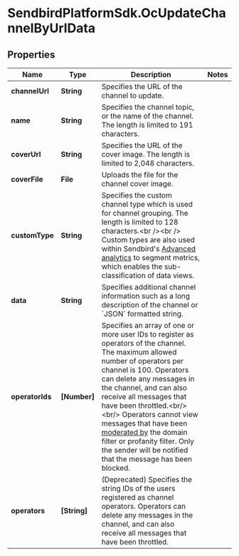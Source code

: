 # SendbirdPlatformSdk.OcUpdateChannelByUrlData

## Properties

Name | Type | Description | Notes
------------ | ------------- | ------------- | -------------
**channelUrl** | **String** | Specifies the URL of the channel to update. | 
**name** | **String** | Specifies the channel topic, or the name of the channel. The length is limited to 191 characters. | 
**coverUrl** | **String** | Specifies the URL of the cover image. The length is limited to 2,048 characters. | 
**coverFile** | **File** | Uploads the file for the channel cover image. | 
**customType** | **String** | Specifies the custom channel type which is used for channel grouping. The length is limited to 128 characters.&lt;br /&gt;&lt;br /&gt; Custom types are also used within Sendbird&#39;s [Advanced analytics](/docs/chat/v3/platform-api/guides/advanced-analytics) to segment metrics, which enables the sub-classification of data views. | 
**data** | **String** | Specifies additional channel information such as a long description of the channel or &#x60;JSON&#x60; formatted string. | 
**operatorIds** | **[Number]** | Specifies an array of one or more user IDs to register as operators of the channel. The maximum allowed number of operators per channel is 100. Operators can delete any messages in the channel, and can also receive all messages that have been throttled.&lt;br/&gt;&lt;br/&gt;  Operators cannot view messages that have been [moderated by](/docs/chat/v3/platform-api/guides/filter-and-moderation) the domain filter or profanity filter. Only the sender will be notified that the message has been blocked. | 
**operators** | **[String]** | (Deprecated) Specifies the string IDs of the users registered as channel operators. Operators can delete any messages in the channel, and can also receive all messages that have been throttled. | 


